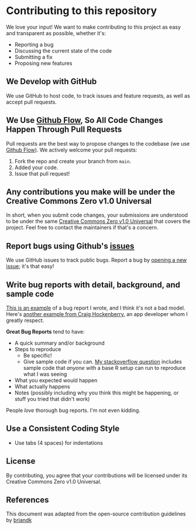 # Contributing to this repository
We love your input! We want to make contributing to this project as easy and transparent as possible, whether it's:

- Reporting a bug
- Discussing the current state of the code
- Submitting a fix
- Proposing new features

## We Develop with GitHub
We use GitHub to host code, to track issues and feature requests, as well as accept pull requests.

## We Use [Github Flow](https://guides.github.com/introduction/flow/index.html), So All Code Changes Happen Through Pull Requests
Pull requests are the best way to propose changes to the codebase (we use [Github Flow](https://guides.github.com/introduction/flow/index.html)). We actively welcome your pull requests:

1. Fork the repo and create your branch from `main`.
2. Added your code.
3. Issue that pull request!

## Any contributions you make will be under the Creative Commons Zero v1.0 Universal
In short, when you submit code changes, your submissions are understood to be under the same [Creative Commons Zero v1.0 Universal](https://creativecommons.org/publicdomain/zero/1.0/) that covers the project. Feel free to contact the maintainers if that's a concern.

## Report bugs using Github's [issues](https://github.com/Ascendus/PersonalBlogAssignment/issues)
We use GitHub issues to track public bugs. Report a bug by [opening a new issue](https://github.com/Ascendus/PersonalBlogAssignment/issues); it's that easy!

## Write bug reports with detail, background, and sample code
[This is an example](http://stackoverflow.com/q/12488905/180626) of a bug report I wrote, and I think it's not a bad model. Here's [another example from Craig Hockenberry](http://www.openradar.me/11905408), an app developer whom I greatly respect.

**Great Bug Reports** tend to have:

- A quick summary and/or background
- Steps to reproduce
  - Be specific!
  - Give sample code if you can. [My stackoverflow question](http://stackoverflow.com/q/12488905/180626) includes sample code that *anyone* with a base R setup can run to reproduce what I was seeing
- What you expected would happen
- What actually happens
- Notes (possibly including why you think this might be happening, or stuff you tried that didn't work)

People *love* thorough bug reports. I'm not even kidding.

## Use a Consistent Coding Style

* Use tabs (4 spaces) for indentations

## License
By contributing, you agree that your contributions will be licensed under its Creative Commons Zero v1.0 Universal.

## References
This document was adapted from the open-source contribution guidelines by [briandk](https://gist.github.com/briandk/3d2e8b3ec8daf5a27a62)